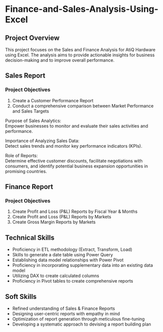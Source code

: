 # Finance-and-Sales-Analysis-Using-Excel
## Project Overview

This project focuses on the Sales and Finance Analysis for AtiQ Hardware using Excel. The analysis aims to provide actionable insights for business decision-making and to improve overall performance.

## Sales Report

### Project Objectives

   1. Create a Customer Performance Report
   2. Conduct a comprehensive comparison between Market Performance and Sales Targets

   Purpose of Sales Analytics:<br>
   Empower businesses to monitor and evaluate their sales activities and performance.

   Importance of Analyzing Sales Data:<br>
   Detect sales trends and monitor key performance indicators (KPIs).

   Role of Reports:<br>
   Determine effective customer discounts, facilitate negotiations with consumers, and identify potential business expansion opportunities in promising countries.

## Finance Report

### Project Objectives

   1. Create Profit and Loss (P&L) Reports by Fiscal Year & Months
   2. Create Profit and Loss (P&L) Reports by Markets
   3. Create Gross Margin Reports by Markets

## Technical Skills
   
   - Proficiency in ETL methodology (Extract, Transform, Load)
   - Skills to generate a date table using Power Query
   - Establishing data model relationships with Power Pivot
   - Proficiency in incorporating supplementary data into an existing data model
   - Utilizing DAX to create calculated columns
   - Proficiency in Pivot tables to create comprehensive reports

## Soft Skills

   - Refined understanding of Sales & Finance Reports
   - Designing user-centric reports with empathy in mind
   - Optimization of report generation through meticulous fine-tuning
   - Developing a systematic approach to devising a report building plan
